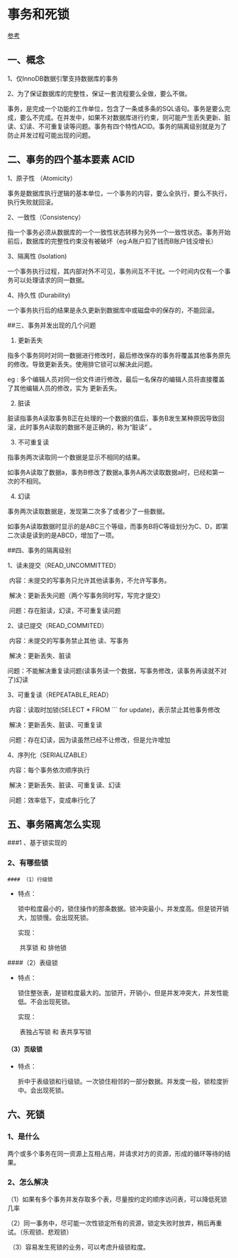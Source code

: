 # 事务和死锁

[参考](https://www.cnblogs.com/xrq730/p/5087378.html)

## 

## 一、概念

1、仅InnoDB数据引擎支持数据库的事务

2、为了保证数据库的完整性，保证一套流程要么全做，要么不做。

​	事务，是完成一个功能的工作单位，包含了一条或多条的SQL语句。事务是要么完成，要么不完成。在并发中，如果不对数据库进行约束，则可能产生丢失更新、脏读、幻读、不可重复读等问题。事务有四个特性ACID。事务的隔离级别就是为了防止并发过程可能出现的问题。



## 二、事务的四个基本要素 ACID

1、原子性 （Atomicity）

​	事务是数据库执行逻辑的基本单位，一个事务的内容，要么全执行，要么不执行，执行失败就回滚。

2、一致性（Consistency）

​	指一个事务必须从数据库的一个一致性状态转移为另外一个一致性状态。事务开始前后，数据库的完整性约束没有被破坏（eg:A账户扣了钱而B账户钱没增长）

3、隔离性 (Isolation)

​	一个事务执行过程，其内部对外不可见，事务间互不干扰。一个时间内仅有一个事务可以处理请求的同一数据。

4、持久性 (Durability)

​	一个事务执行后的结果是永久更新到数据库中或磁盘中的保存的，不能回滚。



##三、事务并发出现的几个问题

1. 更新丢失

指多个事务同时对同一数据进行修改时，最后修改保存的事务将覆盖其他事务原先的修改。导致更新丢失。使用排它锁可以解决此问题。

eg : 多个编辑人员对同一份文件进行修改，最后一名保存的编辑人员将直接覆盖了其他编辑人员的修改，实为 更新丢失。

2. 脏读

脏读指事务A读取事务B正在处理的一个数据的值后，事务B发生某种原因导致回滚，此时事务A读取的数据不是正确的，称为“脏读” 。

3. 不可重复读

指事务两次读取同一个数据是显示不相同的结果。

如事务A读取了数据a，事务B修改了数据a,事务A再次读取数据a时，已经和第一次的不相同。

4. 幻读 

事务两次读取数据是，发现第二次多了或者少了一些数据。

如事务A读取数据时显示的是ABC三个等级，而事务B将C等级划分为C、D，即第二次读是读到的是ABCD，增加了一项。



##四、事务的隔离级别

1、读未提交（READ_UNCOMMITTED）

​		内容：未提交的写事务只允许其他读事务，不允许写事务。

​		解决：更新丢失问题（两个写事务同时写，写完才提交）

​		问题：存在脏读，幻读，不可重复读问题

2、读已提交（READ_COMMITED）

​		内容：未提交的写事务禁止其他 读、写事务

​		解决：更新丢失、脏读

​		问题：不能解决重复读问题(读事务读一个数据，写事务修改，读事务再读就不对了)幻读

3、可重复读（REPEATABLE_READ）

​		内容：读取时加锁(SELECT * FROM ``` for update)，表示禁止其他事务修改

​		解决：更新丢失、脏读、可重复读

​		问题：存在幻读，因为读虽然已经不让修改，但是允许增加

4、序列化（SERIALIZABLE）

​		内容：每个事务依次顺序执行

​		解决：更新丢失、脏读、可重复读、幻读

​		问题：效率低下，变成串行化了





## 五、事务隔离怎么实现

###1 、基于锁实现的

### 2、有哪些锁

	#### （1）行级锁

* 特点：

  ​	锁中粒度最小的，锁住操作的那条数据。锁冲突最小，并发度高。但是锁开销大，加锁慢。会出现死锁。

  实现：

  ​	共享锁 和 排他锁

####（2）表级锁

* 特点：

  ​	锁住整张表，是锁粒度最大的。加锁开，开销小，但是并发冲突大，并发性能低。不会出现死锁。

  实现：

  ​	表独占写锁 和 表共享写锁

#### （3）页级锁

* 特点：	

  ​	折中于表级锁和行级锁。一次锁住相邻的一部分数据。并发度一般，锁粒度折中。会出现死锁。

## 六、死锁

### 1、是什么

​	两个或多个事务在同一资源上互相占用，并请求对方的资源，形成的循环等待的结果。

### 2、怎么解决

​	（1）如果有多个事务并发存取多个表，尽量按约定的顺序访问表，可以降低死锁几率

​	（2）同一事务中，尽可能一次性锁定所有的资源，锁定失败时放弃，稍后再重试。（乐观锁、悲观锁）

​	（3）容易发生死锁的业务，可以考虑升级锁粒度。

​	

​	